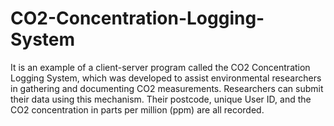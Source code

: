 # CO2-Concentration-Logging-System
It is an example of a client-server program called the CO2 Concentration Logging System, which was developed to assist environmental researchers in gathering and documenting CO2 measurements. Researchers can submit their data using this mechanism. Their postcode, unique User ID, and the CO2  concentration in parts per million (ppm) are all recorded.
